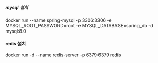 ##### mysql 설치

docker run --name spring-mysql -p 3306:3306 -e MYSQL_ROOT_PASSWORD=root -e MYSQL_DATABASE=spring_db
-d mysql:8.0

#### redis 설치

docker run -d --name redis-server -p 6379:6379 redis